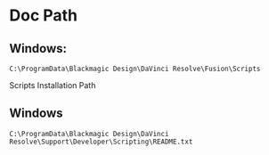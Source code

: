 # Doc Path

## Windows:

```C:\ProgramData\Blackmagic Design\DaVinci Resolve\Fusion\Scripts```

Scripts Installation Path

## Windows

```C:\ProgramData\Blackmagic Design\DaVinci Resolve\Support\Developer\Scripting\README.txt```